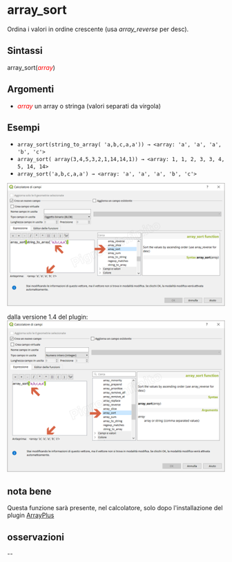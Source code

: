 # array_sort

Ordina i valori in ordine crescente (usa _array_reverse_ per desc).

## Sintassi

array_sort(_<span style="color:red;">array</span>_) 

## Argomenti

* _<span style="color:red;">array</span>_ un array o stringa (valori separati da virgola) 

## Esempi

* `array_sort(string_to_array( 'a,b,c,a,a')) → <array: 'a', 'a', 'a', 'b', 'c'>`
* `array_sort( array(3,4,5,3,2,1,14,14,1)) → <array: 1, 1, 2, 3, 3, 4, 5, 14, 14>`
* `array_sort('a,b,c,a,a') → <array: 'a', 'a', 'a', 'b', 'c'>`

![](../../img/arrays/array_sort/array_sort1.png)

dalla versione 1.4 del plugin:
![](../../img/arrays/array_sort/array_sort2.png)

## nota bene

Questa funzione sarà presente, nel calcolatore, solo dopo l'installazione del plugin [ArrayPlus](https://framagit.org/jbdesbas/arrayPlus)

## osservazioni

--
